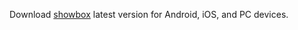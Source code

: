 Download <a href="https://showboxofficial.com/">showbox</a> latest version for Android, iOS, and PC devices.
